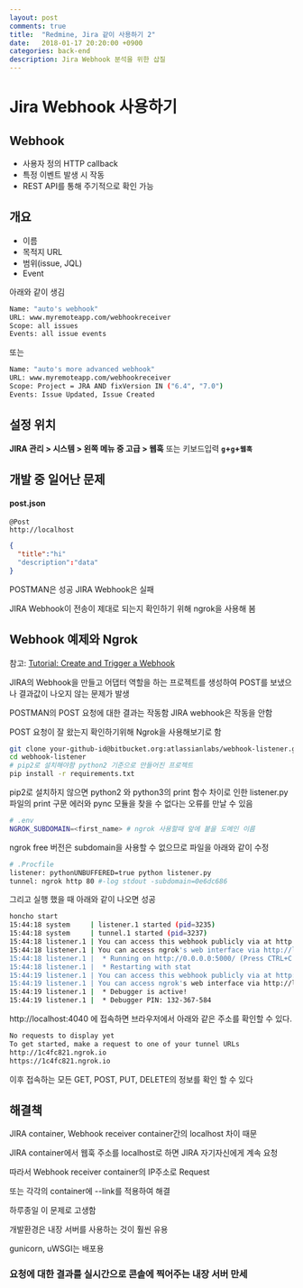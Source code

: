 ```yaml
---
layout: post
comments: true
title:  "Redmine, Jira 같이 사용하기 2"
date:   2018-01-17 20:20:00 +0900
categories: back-end
description: Jira Webhook 분석을 위한 삽질
---
```

# Jira Webhook 사용하기

## Webhook

- 사용자 정의 HTTP callback
- 특정 이벤트 발생 시 작동
- REST API를 통해 주기적으로 확인 가능

## 개요

- 이름
- 목적지 URL
- 범위(issue, JQL)
- Event

아래와 같이 생김

```Bash
Name: "auto's webhook"
URL: www.myremoteapp.com/webhookreceiver
Scope: all issues
Events: all issue events
```

또는

```Bash
Name: "auto's more advanced webhook"
URL: www.myremoteapp.com/webhookreceiver
Scope: Project = JRA AND fixVersion IN ("6.4", "7.0")
Events: Issue Updated, Issue Created
```

## 설정 위치

 **JIRA 관리 > 시스템 > 왼쪽 메뉴 중 고급 > 웹훅** 또는 키보드입력 **`g`+`g`+`웹훅`**

## 개발 중 일어난 문제

#### post.json

```http
@Post 
http://localhost
```

```json
{
  "title":"hi"
  "description":"data"
}
```

POSTMAN은 성공 JIRA Webhook은 실패

JIRA Webhook이 전송이 제대로 되는지 확인하기 위해 ngrok을 사용해 봄

## Webhook 예제와 Ngrok

참고: [Tutorial: Create and Trigger a Webhook](https://confluence.atlassian.com/bitbucket/tutorial-create-and-trigger-a-webhook-747606432.html)

JIRA의 Webhook을 만들고 어댑터 역할을 하는 프로젝트를 생성하여 POST를 보냈으나 결과값이 나오지 않는 문제가 발생

POSTMAN의 POST 요청에 대한 결과는 작동함	JIRA webhook은 작동을 안함

POST 요청이 잘 왔는지 확인하기위해 Ngrok을 사용해보기로 함

```Bash
git clone your-github-id@bitbucket.org:atlassianlabs/webhook-listener.git
cd webhook-listener
# pip2로 설치해야함 python2 기준으로 만들어진 프로젝트
pip install -r requirements.txt	
```

pip2로 설치하지 않으면 python2 와 python3의 print 함수 차이로 인한 listener.py 파일의 print 구문 에러와 pync 모듈을 찾을 수 없다는 오류를 만날 수 있음

```Bash
# .env
NGROK_SUBDOMAIN=<first_name> # ngrok 사용할때 앞에 붙을 도메인 이름
```

ngrok free 버전은 subdomain을 사용할 수 없으므로 파일을 아래와 같이 수정

```Bash
# .Procfile
listener: pythonUNBUFFERED=true python listener.py
tunnel: ngrok http 80 #-log stdout -subdomain=0e6dc686
```

그리고 실행 했을 때 아래와 같이 나오면 성공

```Bash
honcho start
15:44:18 system     | listener.1 started (pid=3235)
15:44:18 system     | tunnel.1 started (pid=3237)
15:44:18 listener.1 | You can access this webhook publicly via at http://mcauto.ngrok.io/webhook.
15:44:18 listener.1 | You can access ngrok's web interface via http://localhost:4040
15:44:18 listener.1 |  * Running on http://0.0.0.0:5000/ (Press CTRL+C to quit)
15:44:18 listener.1 |  * Restarting with stat
15:44:19 listener.1 | You can access this webhook publicly via at http://mcauto.ngrok.io/webhook.
15:44:19 listener.1 | You can access ngrok's web interface via http://localhost:4040
15:44:19 listener.1 |  * Debugger is active!
15:44:19 listener.1 |  * Debugger PIN: 132-367-584
```

http://localhost:4040 에 접속하면 브라우저에서 아래와 같은 주소를 확인할 수 있다.

```Bash
No requests to display yet
To get started, make a request to one of your tunnel URLs
http://1c4fc821.ngrok.io
https://1c4fc821.ngrok.io
```

이후 접속하는 모든 GET, POST, PUT, DELETE의 정보를 확인 할 수 있다



## 해결책

JIRA container, Webhook receiver container간의 localhost 차이 때문

JIRA container에서 웹훅 주소를 localhost로 하면 JIRA 자기자신에게 계속 요청

따라서 Webhook receiver container의 IP주소로 Request 

또는 각각의 container에 --link를 적용하여 해결



하루종일 이 문제로 고생함

개발환경은 내장 서버를 사용하는 것이 훨씬 유용

gunicorn, uWSGI는 배포용

### 요청에 대한 결과를 실시간으로 콘솔에 찍어주는 내장 서버 만세
